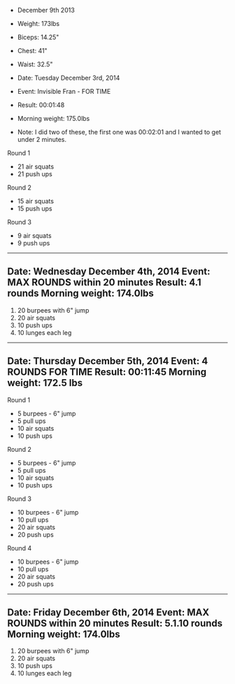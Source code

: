 * December 9th 2013
* Weight: 173lbs
* Biceps: 14.25"
* Chest: 41"
* Waist: 32.5"


* Date: Tuesday December 3rd, 2014
* Event: Invisible Fran - FOR TIME
* Result: 00:01:48
* Morning weight: 175.0lbs
* Note: I did two of these, the first one was 00:02:01 and I wanted to get under 2 minutes. 

Round 1
* 21 air squats
* 21 push ups

Round 2
* 15 air squats
* 15 push ups

Round 3
* 9 air squats
* 9 push ups


-------------------------
Date: Wednesday December 4th, 2014
Event: MAX ROUNDS within 20 minutes
Result: 4.1 rounds
Morning weight: 174.0lbs
-------------------------
1. 20 burpees with 6" jump
2. 20 air squats
3. 10 push ups
4. 10 lunges each leg

-------------------------
Date: Thursday December 5th, 2014
Event: 4 ROUNDS FOR TIME
Result: 00:11:45
Morning weight: 172.5 lbs
-------------------------
Round 1
* 5 burpees - 6" jump
* 5 pull ups
* 10 air squats
* 10 push ups

Round 2
* 5 burpees - 6" jump
* 5 pull ups
* 10 air squats
* 10 push ups

Round 3
* 10 burpees - 6" jump
* 10 pull ups
* 20 air squats
* 20 push ups

Round 4
* 10 burpees - 6" jump
* 10 pull ups
* 20 air squats
* 20 push ups


-------------------------
Date: Friday December 6th, 2014
Event: MAX ROUNDS within 20 minutes
Result: 5.1.10 rounds
Morning weight: 174.0lbs
-------------------------
1. 20 burpees with 6" jump
2. 20 air squats
3. 10 push ups
4. 10 lunges each leg
